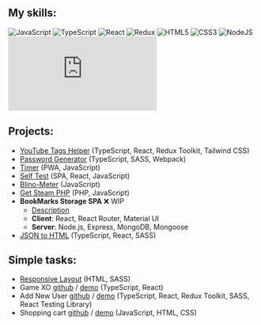 ## My skills:

![JavaScript](https://img.shields.io/badge/javascript-%23323330.svg?style=for-the-badge&logo=javascript&logoColor=%23F7DF1E)
![TypeScript](https://img.shields.io/badge/typescript-%23007ACC.svg?style=for-the-badge&logo=typescript&logoColor=white)
![React](https://img.shields.io/badge/react-%2320232a.svg?style=for-the-badge&logo=react&logoColor=%2361DAFB)
![Redux](https://img.shields.io/badge/redux-%23593d88.svg?style=for-the-badge&logo=redux&logoColor=white)
![HTML5](https://img.shields.io/badge/html5-%23E34F26.svg?style=for-the-badge&logo=html5&logoColor=white)
![CSS3](https://img.shields.io/badge/css3-%231572B6.svg?style=for-the-badge&logo=css3&logoColor=white)
![NodeJS](https://img.shields.io/badge/node.js-6DA55F?style=for-the-badge&logo=node.js&logoColor=white)
![count](https://devma.site/c/image.php?src=github)

## Projects:

- [YouTube Tags Helper](https://devmikealex.github.io/YouTube-Tags-Helper/) (TypeScript, React, Redux Toolkit, Tailwind CSS)
- [Password Generator](https://devmikealex.github.io/password-generator/) (TypeScript, SASS, Webpack)
- [Timer](https://devmikealex.github.io/Timer/) (PWA, JavaScript)
- [Self Test](https://devmikealex.github.io/Self-Test/) (SPA, React, JavaScript)
- [Blino-Meter](https://devmikealex.github.io/Blino-Meter/) (JavaScript)
- [Get Steam PHP](http://aeplug.ru/getsteam/) (PHP, JavaScript)
- **BookMarks Storage SPA** ❌ WIP
  - [Description](https://github.com/devmikealex/BookMarks-Storage)
  - **Client**: React, React Router, Material UI
  - **Server**: Node.js, Express, MongoDB, Mongoose
- [JSON to HTML](https://devmikealex.github.io/Informator/) (TypeScript, React, SASS)


## Simple tasks:

- [Responsive Layout](https://devmikealex.github.io/RSS/shelter-v2/) (HTML, SASS)
- Game XO [github](https://github.com/devmikealex/GameXO) / [demo](https://devmikealex.github.io/GameXO/dist/) (TypeScript, React)
- Add New User [github](https://github.com/devmikealex/Test-Add-user) / [demo](https://devmikealex.github.io/Test-Add-user/dist/) (TypeScript, React, Redux Toolkit, SASS, React Testing Library)
- Shopping cart [github](https://github.com/devmikealex/Shopping-cart) / [demo](https://devmikealex.github.io/Shopping-cart/) (JavaScript, HTML, CSS)
